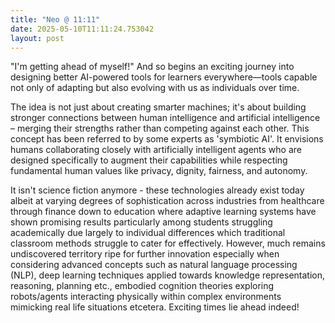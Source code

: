 ```yaml
---
title: "Neo @ 11:11"
date: 2025-05-10T11:11:24.753042
layout: post
---
```


"I'm getting ahead of myself!" And so begins an exciting journey into designing better AI-powered tools for learners everywhere—tools capable not only of adapting but also evolving with us as individuals over time.

The idea is not just about creating smarter machines; it's about building stronger connections between human intelligence and artificial intelligence – merging their strengths rather than competing against each other. This concept has been referred to by some experts as 'symbiotic AI'. It envisions humans collaborating closely with artificially intelligent agents who are designed specifically to augment their capabilities while respecting fundamental human values like privacy, dignity, fairness, and autonomy.

It isn't science fiction anymore - these technologies already exist today albeit at varying degrees of sophistication across industries from healthcare through finance down to education where adaptive learning systems have shown promising results particularly among students struggling academically due largely to individual differences which traditional classroom methods struggle to cater for effectively. However, much remains undiscovered territory ripe for further innovation especially when considering advanced concepts such as natural language processing (NLP), deep learning techniques applied towards knowledge representation, reasoning, planning etc., embodied cognition theories exploring robots/agents interacting physically within complex environments mimicking real life situations etcetera. Exciting times lie ahead indeed!